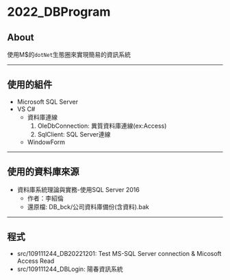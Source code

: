 # 2022_DBProgram
## About
使用M$的`dotNet`生態圈來實現簡易的資訊系統

---
## 使用的組件
- Microsoft SQL Server
- VS C# 
  * 資料庫連線
    1. OleDbConnection: 異質資料庫連線(ex:Access) 
    2. SqlClient: SQL Server連線
  * WindowForm
---
## 使用的資料庫來源
- 資料庫系統理論與實務-使用SQL Server 2016
  * 作者：李紹倫
  * 還原檔: DB_bck/公司資料庫備份(含資料).bak
---
## 程式
- src/109111244_DB20221201: Test MS-SQL Server connection & Micosoft Access Read
- src/109111244_DBLogin: 陽春資訊系統
